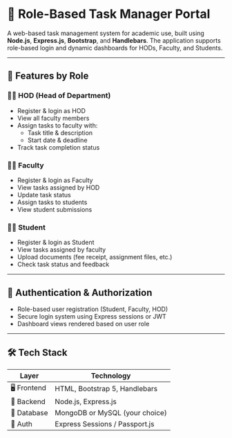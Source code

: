 # 🎯 Role-Based Task Manager Portal

A web-based task management system for academic use, built using **Node.js**, **Express.js**, **Bootstrap**, and **Handlebars**. The application supports role-based login and dynamic dashboards for HODs, Faculty, and Students.

---

## 🚀 Features by Role

### 👨‍🏫 HOD (Head of Department)
- Register & login as HOD
- View all faculty members
- Assign tasks to faculty with:
  - Task title & description
  - Start date & deadline
- Track task completion status

### 👩‍🏫 Faculty
- Register & login as Faculty
- View tasks assigned by HOD
- Update task status
- Assign tasks to students
- View student submissions

### 👨‍🎓 Student
- Register & login as Student
- View tasks assigned by faculty
- Upload documents (fee receipt, assignment files, etc.)
- Check task status and feedback

---

## 🔐 Authentication & Authorization

- Role-based user registration (Student, Faculty, HOD)
- Secure login system using Express sessions or JWT
- Dashboard views rendered based on user role

---

## 🛠️ Tech Stack

| Layer        | Technology             |
|--------------|------------------------|
| 🖥 Frontend   | HTML, Bootstrap 5, Handlebars |
| 🧠 Backend    | Node.js, Express.js    |
| 💾 Database   | MongoDB or MySQL (your choice) |
| 🔐 Auth       | Express Sessions / Passport.js |



